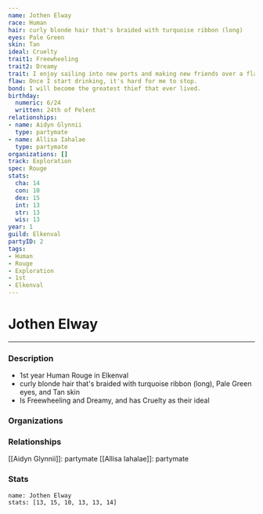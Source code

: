 ```yaml
---
name: Jothen Elway
race: Human
hair: curly blonde hair that's braided with turquoise ribbon (long)
eyes: Pale Green
skin: Tan
ideal: Cruelty
trait1: Freewheeling
trait2: Dreamy
trait: I enjoy sailing into new ports and making new friends over a flagon of ale.
flaw: Once I start drinking, it's hard for me to stop.
bond: I will become the greatest thief that ever lived.
birthday:
  numeric: 6/24
  written: 24th of Pelent
relationships:
- name: Aidyn Glynnii
  type: partymate
- name: Allisa Iahalae
  type: partymate
organizations: []
track: Exploration
spec: Rouge
stats:
  cha: 14
  con: 10
  dex: 15
  int: 13
  str: 13
  wis: 13
year: 1
guild: Elkenval
partyID: 2
tags:
- Human
- Rouge
- Exploration
- 1st
- Elkenval
---
```

# Jothen Elway
---
### Description
- 1st year Human Rouge in Elkenval
- curly blonde hair that's braided with turquoise ribbon (long), Pale Green eyes, and Tan skin
- Is Freewheeling and Dreamy, and has Cruelty as their ideal

### Organizations
### Relationships
[[Aidyn Glynnii]]: partymate
[[Allisa Iahalae]]: partymate
### Stats
```statblock
name: Jothen Elway
stats: [13, 15, 10, 13, 13, 14]
```